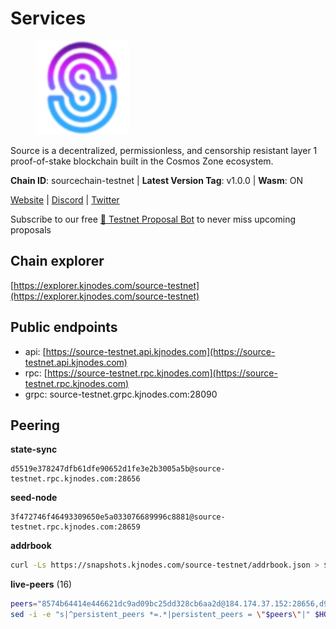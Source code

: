 # Services

<figure><img src="https://raw.githubusercontent.com/kj89/cosmos-images/main/logos/source.png" width="150" alt=""><figcaption></figcaption></figure>

Source is a decentralized, permissionless, and censorship resistant layer 1 proof-of-stake blockchain built in the Cosmos Zone ecosystem.

**Chain ID**: sourcechain-testnet | **Latest Version Tag**: v1.0.0 | **Wasm**: ON

[Website](https://www.sourceprotocol.io) | [Discord](https://discord.io/SourceProtocol) | [Twitter](https://www.twitter.com/sourceprotocol_)



Subscribe to our free [🤖 Testnet Proposal Bot](https://t.me/kjnodes_testnet_proposal_bot) to never miss upcoming proposals


## Chain explorer
[https://explorer.kjnodes.com/source-testnet](https://explorer.kjnodes.com/source-testnet)

## Public endpoints

* api: [https://source-testnet.api.kjnodes.com](https://source-testnet.api.kjnodes.com)
* rpc: [https://source-testnet.rpc.kjnodes.com](https://source-testnet.rpc.kjnodes.com)
* grpc: source-testnet.grpc.kjnodes.com:28090

## Peering

**state-sync**

```text
d5519e378247dfb61dfe90652d1fe3e2b3005a5b@source-testnet.rpc.kjnodes.com:28656
```

**seed-node**

```text
3f472746f46493309650e5a033076689996c8881@source-testnet.rpc.kjnodes.com:28659
```

**addrbook**
```bash
curl -Ls https://snapshots.kjnodes.com/source-testnet/addrbook.json > $HOME/.source/config/addrbook.json
```

**live-peers** (16)
```bash
peers="8574b64414e446621dc9ad09bc25dd328cb6aa2d@184.174.37.152:28656,d960215e0788fcfc04b9e2e824e5751bf1efe7fc@65.108.82.152:26656,03d324b03078e3bd38c7c7550988362d11106ce4@135.181.198.246:26656,cba9a7c35b554596577e9708d405eb83b1f2a6d2@65.21.248.172:26656,7a288e8d085b5aad8d43b0c6e6dbb8498588c206@5.182.17.164:26656,d5519e378247dfb61dfe90652d1fe3e2b3005a5b@65.109.68.190:28656,80d48a1823db3c71f5e5babe89271156af6ceb89@194.163.156.184:26656,f2936d8f0ae99b9fa99d179f746faacc9c41a5c3@65.108.158.181:26656,5c2a752c9b1952dbed075c56c600c3a79b58c395@185.16.39.172:26976,2c4a32763185e357c4a5e68a465bdc5375c7f413@136.243.88.91:3140,9d16b552697cdce3c8b4f23de53708533d99bc59@165.232.144.133:26656,db69700d8b0c277183ab1ec34d79a083c2578d32@65.21.145.209:26656,c5eccf228a25f979592297311bfe2cc8ef94e482@95.111.229.159:26656,a03f76044c11ae4e6395413745f78ef2a39d5c07@165.232.42.205:26656,5fb7f75e3a97fa0f936020b62daf1e67281f7f16@65.109.92.240:20056,3e16844d041df0f4b14d0d624fc94eadf50ed61d@65.108.13.154:28656"
sed -i -e "s|^persistent_peers *=.*|persistent_peers = \"$peers\"|" $HOME/.source/config/config.toml
```
